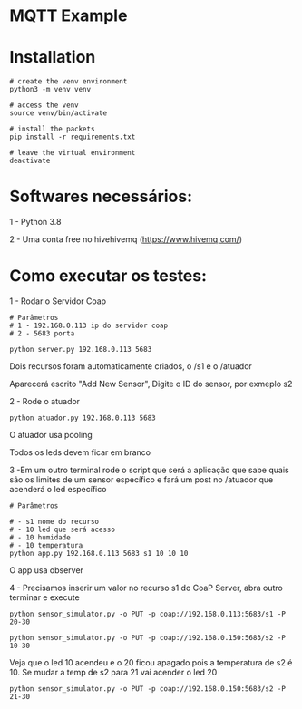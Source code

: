 # MQTT Example

# Installation

```shell
# create the venv environment
python3 -m venv venv

# access the venv
source venv/bin/activate

# install the packets
pip install -r requirements.txt

# leave the virtual environment
deactivate
```

# Softwares necessários:

1 - Python 3.8

2 - Uma conta free no hivehivemq (https://www.hivemq.com/)

# Como executar os testes:

1 - Rodar o Servidor Coap

```shell
# Parâmetros
# 1 - 192.168.0.113 ip do servidor coap
# 2 - 5683 porta

python server.py 192.168.0.113 5683
```

Dois recursos foram automaticamente criados, o /s1 e o /atuador

Aparecerá escrito "Add New Sensor", Digite o ID do sensor, por exmeplo s2

2 - Rode o atuador

```shell
python atuador.py 192.168.0.113 5683
```
O atuador usa pooling

Todos os leds devem ficar em branco

3 -Em um outro terminal rode o script que será a aplicação que sabe quais são os limites de um sensor específico e fará um post no /atuador que acenderá o led específico

```shell
# Parâmetros

# - s1 nome do recurso
# - 10 led que será acesso
# - 10 humidade
# - 10 temperatura
python app.py 192.168.0.113 5683 s1 10 10 10
```

O app usa observer

4 - Precisamos inserir um valor no recurso s1 do CoaP Server, abra outro terminar e execute 

```shell
python sensor_simulator.py -o PUT -p coap://192.168.0.113:5683/s1 -P 20-30

python sensor_simulator.py -o PUT -p coap://192.168.0.150:5683/s2 -P 10-30
```

Veja que o led 10 acendeu e o 20 ficou apagado pois a temperatura de s2 é 10. Se mudar a temp de s2 para 21 vai acender o led 20

```shell
python sensor_simulator.py -o PUT -p coap://192.168.0.150:5683/s2 -P 21-30
```